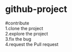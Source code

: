 # github-project


#contribute
</br>1.clone the project</br>
2.explore the project</br>
3.fix the bug</br>
4.request the Pull request</br>
